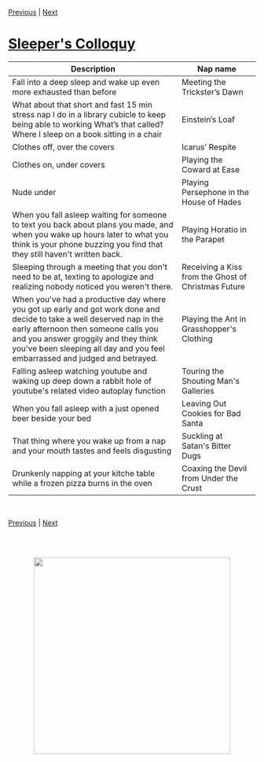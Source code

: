 [Previous](./Naps4.md) | [Next ](./Naps6.md)

# [Sleeper's Colloquy](../Naps/naps.md)

|Description| Nap name|
------------|----------
|Fall into a deep sleep and wake up even more exhausted than before|Meeting the Trickster’s Dawn|
|What about that short and fast 15 min stress nap I do in a library cubicle to keep being able to working What’s that called? Where I sleep on a book sitting in a chair|Einstein’s Loaf|
|Clothes off, over the covers|Icarus’ Respite|
|Clothes on, under covers|Playing the Coward at Ease|
|Nude under|Playing Persephone in the House of Hades|
|When you fall asleep waiting for someone to text you back about plans you made, and when you wake up hours later to what you think is your phone buzzing you find that they still haven't written back.|Playing Horatio in the Parapet|
|Sleeping through a meeting that you don't need to be at, texting to apologize and realizing nobody noticed you weren't there.|Receiving a Kiss from the Ghost of Christmas Future|
|When you've had a productive day where you got up early and got work done and decide to take a well deserved nap in the early afternoon then someone calls you and you answer groggily and they think you've been sleeping all day and you feel embarrassed and judged and betrayed.|Playing the Ant in Grasshopper's Clothing|
|Falling asleep watching youtube and waking up deep down a rabbit hole of youtube's related video autoplay function|Touring the Shouting Man's Galleries|
|When you fall asleep with a just opened beer beside your bed|Leaving Out Cookies for Bad Santa|
|That thing where you wake up from a nap and your mouth tastes and feels disgusting|Suckling at Satan's Bitter Dugs|
|Drunkenly napping at your kitche table while a frozen pizza burns in the oven|Coaxing the Devil from Under the Crust|

<br>

[Previous](./Naps4.md) | [Next ](./Naps6.md)

<br> <br>

<img src="https://trvscnnn.github.io/portfolio/Naps/napassets/nap10.png" width="400" height="400" style="display: block; margin: 0 auto" />
